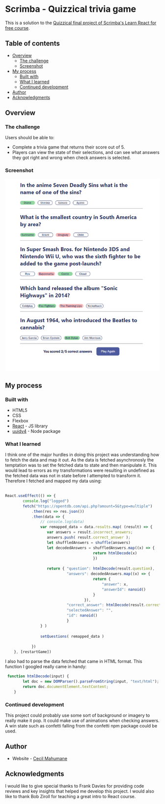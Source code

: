 # Scrimba - Quizzical trivia game

This is a solution to the [Quizzical final project of Scrimba's Learn React for free course](https://scrimba.com/learn/learnreact/react-section-4-solo-project-co24f49bea8aace7c174082c8).

## Table of contents

- [Overview](#overview)
  - [The challenge](#the-challenge)
  - [Screenshot](#screenshot)
- [My process](#my-process)
  - [Built with](#built-with)
  - [What I learned](#what-i-learned)
  - [Continued development](#continued-development)
- [Author](#author)
- [Acknowledgments](#acknowledgments)


## Overview

### The challenge

Users should be able to:

- Complete a trivia game that returns their score out of 5. 
- Players can view the state of their selections, and can see what answers they got right and wrong when check answers is selected. 

### Screenshot

![](./quizzical-screenshot.png)

## My process

### Built with

- HTML5
- CSS
- Flexbox
- [React](https://reactjs.org/) - JS library
- [uuidv4](https://www.npmjs.com/package/uuidv4) - Node package


### What I learned

I think one of the major hurdles in doing this project was understanding how to fetch the data and map it out. As the data is fetched asynchronosly the temptation was to set the fetched data to state and then manipulate it.
This would lead to errors as my transformations were resulting in undefined as the fetched data was not in state before I attempted to transform it. Therefore I fetched and mapped my data using:

```js

React.useEffect(() => {
        console.log("logged")
        fetch("https://opentdb.com/api.php?amount=5&type=multiple")
            .then(res => res.json())
            .then(data => {
                // console.log(data)
                var remapped_data = data.results.map( (result) => {
                   var answers = result.incorrect_answers;
                   answers.push( result.correct_answer );
                   let shuffledAnswers = shuffle(answers)
                   let decodedAnswers = shuffledAnswers.map((x) => {
                                        return htmlDecode(x)
                                        })
               
                   return { "question": htmlDecode(result.question), 
                            "answers": decodedAnswers.map((x) => {
                                        return {
                                            "answer": x,
                                            "answerId": nanoid()
                                        }
                                    }), 
                            "correct_answer": htmlDecode(result.correct_answer),
                            "selectedAnswer": "",
                            "id": nanoid() 
                            }
                } )
                                
                setQuestions( remapped_data )
                                
            })
    }, [restartGame]) 

```

I also had to parse the data fetched that came in HTML format. This function I googled really came in handy:

```js
 function htmlDecode(input) {
        let doc = new DOMParser().parseFromString(input, "text/html");
        return doc.documentElement.textContent;
    } 
```


### Continued development

This project could probably use some sort of background or imagery to really make it pop. 
It could make use of animations when checking answers.
A win state such as confetti falling from the confetti npm package could be used. 

## Author

- Website - [Cecil Mahumane](https://github.com/cecmahumane)


## Acknowledgments

I would like to give special thanks to Frank Davies for providing code reviews and key insights that helped me develop this project. I would also like to thank Bob Ziroll for teaching a great intro to React course. 

